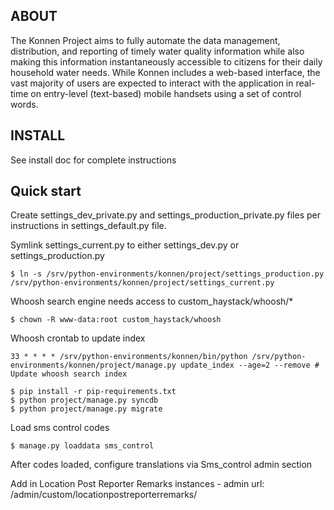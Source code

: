 ABOUT
-----
The Konnen Project aims to fully automate the data management, distribution, and reporting of timely water quality information while also making this information instantaneously accessible to citizens for their daily household water needs. While Konnen includes a web-based interface, the vast majority of users are expected to interact with the application in real-time on entry-level (text-based) mobile handsets using a set of control words.

INSTALL
-------
See install doc for complete instructions

Quick start
-----------
Create settings_dev_private.py and settings_production_private.py files
per instructions in settings_default.py file.

Symlink settings_current.py to either settings_dev.py or settings_production.py

    $ ln -s /srv/python-environments/konnen/project/settings_production.py /srv/python-environments/konnen/project/settings_current.py

Whoosh search engine needs access to custom_haystack/whoosh/*

    $ chown -R www-data:root custom_haystack/whoosh

Whoosh crontab to update index

    33 * * * * /srv/python-environments/konnen/bin/python /srv/python-environments/konnen/project/manage.py update_index --age=2 --remove # Update whoosh search index

    $ pip install -r pip-requirements.txt
    $ python project/manage.py syncdb
    $ python project/manage.py migrate

Load sms control codes

    $ manage.py loaddata sms_control

After codes loaded, configure translations via Sms_control admin section

Add in Location Post Reporter Remarks instances
    - admin url: /admin/custom/locationpostreporterremarks/
